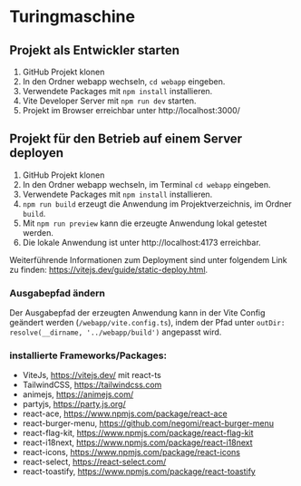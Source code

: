 # Turingmaschine
## Projekt als Entwickler starten
1. GitHub Projekt klonen
2. In den Ordner webapp wechseln, `cd webapp` eingeben.
3. Verwendete Packages mit `npm install` installieren.
4. Vite Developer Server mit `npm run dev` starten.
5. Projekt im Browser erreichbar unter http://localhost:3000/

## Projekt für den Betrieb auf einem Server deployen
1. GitHub Projekt klonen
2. In den Ordner webapp wechseln, im Terminal `cd webapp` eingeben.
3. Verwendete Packages mit `npm install` installieren.
4. `npm run build` erzeugt die Anwendung im Projektverzeichnis, im Ordner `build`.
5. Mit `npm run preview` kann die erzeugte Anwendung lokal getestet werden.
6. Die lokale Anwendung ist unter http://localhost:4173 erreichbar.

Weiterführende Informationen zum Deployment sind unter folgendem Link zu finden: https://vitejs.dev/guide/static-deploy.html.
### Ausgabepfad ändern
Der Ausgabepfad der erzeugten Anwendung kann in der Vite Config geändert werden (`/webapp/vite.config.ts`), indem der Pfad unter `outDir: resolve(__dirname, '../webapp/build')` angepasst wird.


### installierte Frameworks/Packages:
- ViteJs, https://vitejs.dev/ mit react-ts
- TailwindCSS, https://tailwindcss.com
- animejs, https://animejs.com/
- partyjs, https://party.js.org/
- react-ace, https://www.npmjs.com/package/react-ace
- react-burger-menu, https://github.com/negomi/react-burger-menu
- react-flag-kit, https://www.npmjs.com/package/react-flag-kit
- react-i18next, https://www.npmjs.com/package/react-i18next
- react-icons, https://www.npmjs.com/package/react-icons
- react-select, https://react-select.com/
- react-toastify, https://www.npmjs.com/package/react-toastify 


[//]: # (Turing Favicon:)
[//]: # (<a href="https://www.flaticon.com/free-icons/mathematician" title="mathematician icons">Mathematician icons created by Freepik - Flaticon</a>)